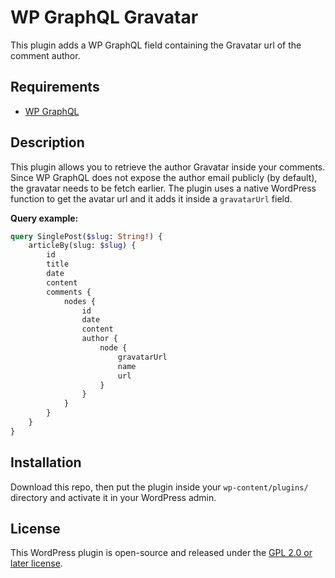 # WP GraphQL Gravatar

This plugin adds a WP GraphQL field containing the Gravatar url of the comment author.

## Requirements

-   [WP GraphQL](https://github.com/wp-graphql/wp-graphql)

## Description

This plugin allows you to retrieve the author Gravatar inside your comments. Since WP GraphQL does not expose the author email publicly (by default), the gravatar needs to be fetch earlier. The plugin uses a native WordPress function to get the avatar url and it adds it inside a `gravatarUrl` field.

**Query example:**

```graphql
query SinglePost($slug: String!) {
	articleBy(slug: $slug) {
		id
		title
		date
		content
		comments {
			nodes {
				id
				date
				content
				author {
					node {
						gravatarUrl
						name
						url
					}
				}
			}
		}
	}
}
```

## Installation

Download this repo, then put the plugin inside your `wp-content/plugins/` directory and activate it in your WordPress admin.

## License

This WordPress plugin is open-source and released under the [GPL 2.0 or later license](./LICENSE).

